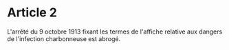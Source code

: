 # Article 2

L'arrêté du 9 octobre 1913 fixant les termes de l'affiche relative aux dangers de l'infection charbonneuse est abrogé.
